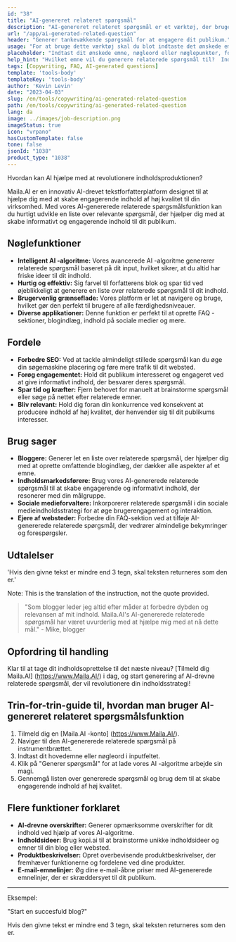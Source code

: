 ```yaml
---
id: "38"
title: "AI-genereret relateret spørgsmål"
description: "AI-genereret relateret spørgsmål er et værktøj, der bruger kunstig intelligens til automatisk at skabe relevante og engagerende spørgsmål baseret på et givet emne eller nøgleord.  Dette værktøj er perfekt til at generere FAQ -sektioner, diskussionsfora, indhold på sociale medier og mere, hvilket sikrer, at du adresserer de vigtigste bekymringer for din målgruppe."
url: "/app/ai-generated-related-question"
header: "Generer tankevækkende spørgsmål for at engagere dit publikum."
usage: "For at bruge dette værktøj skal du blot indtaste det ønskede emne, nøgleord eller nøglepunkter.  Vores AI genererer derefter et sæt veludviklede, relevante og engagerende spørgsmål baseret på dit input."
placeholder: "Indtast dit ønskede emne, nøgleord eller nøglepunkter, for eksempel: \ n \ ntopic: Social Media Marketing \ Nkeywords: Facebook, Instagram, Twitter, LinkedIn \ N \ n"
help_hint: "Hvilket emne vil du generere relaterede spørgsmål til?  Indtast nogle nøgleord relateret til emnet, og vi opretter en liste over engagerende spørgsmål baseret på dit input.  Det anbefales at give et specifikt fokus eller aspekt, du vil have, at de spørgsmål skal adresseres." 
tags: [Copywriting, FAQ, AI-generated questions]
template: 'tools-body'
templateKey: 'tools-body'
author: 'Kevin Levin'
date: "2023-04-03"
slug: /en/tools/copywriting/ai-generated-related-question
path: /en/tools/copywriting/ai-generated-related-question
lang: da
image: ../images/job-description.png
imageStatus: true
icon: "vrpano"
hasCustomTemplate: false
tone: false
jsonId: "1038"
product_type: "1038"
---
```

Hvordan kan AI hjælpe med at revolutionere indholdsproduktionen?

Maila.AI er en innovativ AI-drevet tekstforfatterplatform designet til at hjælpe dig med at skabe engagerende indhold af høj kvalitet til din virksomhed.  Med vores AI-genererede relaterede spørgsmålsfunktion kan du hurtigt udvikle en liste over relevante spørgsmål, der hjælper dig med at skabe informativt og engagerende indhold til dit publikum.

## Nøglefunktioner

- **Intelligent AI -algoritme:** Vores avancerede AI -algoritme genererer relaterede spørgsmål baseret på dit input, hvilket sikrer, at du altid har friske ideer til dit indhold.
 - **Hurtig og effektiv:** Sig farvel til forfatterens blok og spar tid ved øjeblikkeligt at generere en liste over relaterede spørgsmål til dit indhold.
 - **Brugervenlig grænseflade:** Vores platform er let at navigere og bruge, hvilket gør den perfekt til brugere af alle færdighedsniveauer.
 - **Diverse applikationer:** Denne funktion er perfekt til at oprette FAQ -sektioner, blogindlæg, indhold på sociale medier og mere.

## Fordele

- **Forbedre SEO:** Ved at tackle almindeligt stillede spørgsmål kan du øge din søgemaskine placering og føre mere trafik til dit websted.
 - **Forøg engagementet:** Hold dit publikum interesseret og engageret ved at give informativt indhold, der besvarer deres spørgsmål.
 - **Spar tid og kræfter:** Fjern behovet for manuelt at brainstorme spørgsmål eller søge på nettet efter relaterede emner.
 - **Bliv relevant:** Hold dig foran din konkurrence ved konsekvent at producere indhold af høj kvalitet, der henvender sig til dit publikums interesser.

## Brug sager

- **Bloggere:** Generer let en liste over relaterede spørgsmål, der hjælper dig med at oprette omfattende blogindlæg, der dækker alle aspekter af et emne.
 - **Indholdsmarkedsførere:** Brug vores AI-genererede relaterede spørgsmål til at skabe engagerende og informativt indhold, der resonerer med din målgruppe.
 - **Sociale medieforvaltere:** Inkorporerer relaterede spørgsmål i din sociale medieindholdsstrategi for at øge brugerengagement og interaktion.
 - **Ejere af websteder:** Forbedre din FAQ-sektion ved at tilføje AI-genererede relaterede spørgsmål, der vedrører almindelige bekymringer og forespørgsler.

## Udtalelser

'Hvis den givne tekst er mindre end 3 tegn, skal teksten returneres som den er.' 

Note: This is the translation of the instruction, not the quote provided.

> "Som blogger leder jeg altid efter måder at forbedre dybden og relevansen af ​​mit indhold. Maila.AI's AI-genererede relaterede spørgsmål har været uvurderlig med at hjælpe mig med at nå dette mål."  - Mike, blogger

## Opfordring til handling

Klar til at tage dit indholdsoprettelse til det næste niveau?  [Tilmeld dig Maila.AI] (https://www.Maila.AI/) i dag, og start generering af AI-drevne relaterede spørgsmål, der vil revolutionere din indholdsstrategi!

## Trin-for-trin-guide til, hvordan man bruger AI-genereret relateret spørgsmålsfunktion

1. Tilmeld dig en [Maila.AI -konto] (https://www.Maila.AI/).
2. Naviger til den AI-genererede relaterede spørgsmål på instrumentbrættet.
3. Indtast dit hovedemne eller nøgleord i inputfeltet.
4. Klik på "Generer spørgsmål" for at lade vores AI -algoritme arbejde sin magi.
5. Gennemgå listen over genererede spørgsmål og brug dem til at skabe engagerende indhold af høj kvalitet.

## Flere funktioner forklaret

- **AI-drevne overskrifter:** Generer opmærksomme overskrifter for dit indhold ved hjælp af vores AI-algoritme.
- **Indholdsideer:** Brug kopi.ai til at brainstorme unikke indholdsideer og emner til din blog eller websted.
- **Produktbeskrivelser:** Opret overbevisende produktbeskrivelser, der fremhæver funktionerne og fordelene ved dine produkter.
- **E-mail-emnelinjer:** Øg dine e-mail-åbne priser med AI-genererede emnelinjer, der er skræddersyet til dit publikum.

---

Eksempel:

"Start en succesfuld blog?"

Hvis den givne tekst er mindre end 3 tegn, skal teksten returneres som den er.
